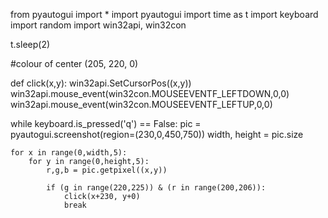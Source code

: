 from pyautogui import *
import pyautogui
import time as t
import keyboard
import random
import win32api, win32con

t.sleep(2)

#colour of center (205, 220,   0)

def click(x,y):
    win32api.SetCursorPos((x,y))
    win32api.mouse_event(win32con.MOUSEEVENTF_LEFTDOWN,0,0)
    win32api.mouse_event(win32con.MOUSEEVENTF_LEFTUP,0,0)

while keyboard.is_pressed('q') == False:
    pic = pyautogui.screenshot(region=(230,0,450,750))
    width, height = pic.size

    for x in range(0,width,5):
        for y in range(0,height,5):
            r,g,b = pic.getpixel((x,y))

            if (g in range(220,225)) & (r in range(200,206)):
                click(x+230, y+0)
                break
